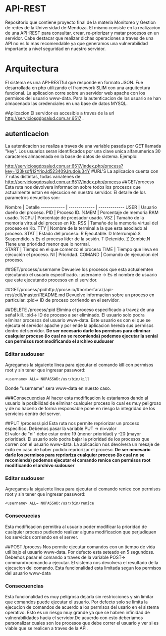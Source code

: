 # API-REST
Repositorio que contiene proyecto final de la materia Monitoreo y Gestion de redes de la Universidad de Mendoza.
El mismo consiste en la realizacion de una API-REST para consultar, crear, re-priorizar y matar procesos en un servidor. Cabe destacar que realizar dichas operaciones a traves de una API no es lo mas recomendable ya que generamos una vulnerabilidad importante a nivel seguridad en nuestro servidor.

# Arquitectura
El sistema es una API-RESTful que responde en formato JSON. Fue desarrollada en php utilizando el framework SLIM con una arquitectura funcional. La aplicacion corre sobre un servidor web apache con los permisos del usuario www-data.
Para la autenticacion de los usuario se han almacenado las credenciales en una base de datos MYSQL.

#Aplicacion
El servidor es accesible a traves de la url http://serviciosgdpsalud.com.ar:6517 .
## autenticacion
La autenticacion se realiza a traves de una variable pasada por GET llamada "key". Los usuarios seran identificados por una clave unica alfanumerica 30 caracteres almacenada en la base de datos de sistema. Ejemplo:

http://serviciosgdpsalud.com.ar:6517/index.php/process?key=123ksdfj12YripJd523409Jrudoiu34Y
#URL'S
La aplicacion cuenta con 7 rutas distintas, todas variatenes de http://serviciosgdpsalud.com.ar:6517/index.php/process
##GET/process
Esta ruta nos devolvera informacion sobre todos los procesos que actualmente estan en ejecucion en nuestro servidor.
El detalle de los parametros devueltos son:

Nombre | Detalle
------------ | ------------- | -------------
USER | Usuario dueño del proceso.
PID | Proceso ID.
%MEM | Porcentaje de memoria RAM usado.
%CPU | Porcentaje de prcesador usado.
VSZ | Tamaño de la memoria virtual del proceso en Kb.
RSS | Tamaño de la memoria virtual del proceso en Kb.
TTY | Nombre de la terminal a la que esta asociado al proceso.
STAT | Estado del proceso: R Ejecutable. D Interrumpió.S Suspendido. s Es el proceso líder de la sesión. T Detenido. Z Zombie.N	Tiene una prioridad menor que lo normal.  
START | Tiempo en el que comenzo el proceso
TIME | Tiempo que lleva en ejecución el proceso.
NI | Prioridad.
COMAND | Comando de ejecucion del proceso.

##GET/process/:username
Devuelve los procesos que esta actualemten ejecutando el usuario especificado.
:username ->  Es el nombre de usuario que este ejecutando procesos en el servidor.

##GET/process/:pidhttp://prose.io/#norberfaraz/api-rest/edit/master/README.md
Devuelve informacion sobre un proceso en particular.
:pid-> ID de proceso corriendo en el servidor.

##DELETE /process/:pid
Elimina el proceso especificado a travez de una señal kill.
:pid-> ID de proceso a ser eliminado. 
El usuario solo podra eliminar procesos del usuario www-data. 
Este usuario es con el que se ejecuta el servidor apache y por ende la aplicacion hereda sus permisos dentro del servidor.
**De ser necesario darle los permisos para eliminar cualquier proceso (lo cual no se recomienda) podemos ejecutar la senial con permisos root modificando el archivo sudouser**
### Editar sudouser
Agregamos la siguiente linea para ejecutar el comando kill con permisos root y sin tener que ingresar password:
```
<username> ALL= NOPASSWD:/usr/bin/kill

```
Donde "username" sera www-data en nuesto caso. 

###Consecuencias
Al hacer esta modificacion le estariamos dando al usuario la posibilidad de eliminar cualquier proceso lo cual es muy peligroso y de no hacerlo de forma responsable pone en riesgo la integridad de los servicios dentro del server.

##PUT /process/:pid
Esta ruta nos permite repriorizar un proceso especifico. Debemos pasar la variable PUT -> ni=valor    
El valor de "ni" debe estar entre 19 (menor prioridad) y -20 (mayor prioridad). El usuario solo podra bajar la prioridad de los procesos que corren con el usuario www-data.
La aplicacion nos devolvera un mesaje de exito en caso de haber podido repriorizar el proceso.
**De ser necesario darle los permisos para reprioriza cualquier proceso (lo cual no se recomienda) podemos ejecutar el comando renice con permisos root modificando el archivo sudouser**
### Editar sudouser
Agregamos la siguiente linea para ejecutar el comando renice con permisos root y sin tener que ingresar password:

```
<username> ALL= NOPASSWD:/usr/bin/renice

```
### Consecuecias
Esta modificacion permitira al usuario poder modificar la prioridad de cualquier proceso pudiendo realizar alguna modificacion que perjudiquen los servicios corriendo en el server.

##POST /process
Nos permite ejecutar comandos con un tiempo de vida util bajo el usuario www-data. Por defecto esta seteado en 5 segundoss. Debemos pasar el comando a traves de la variable POST-> command=comando a ejecutar.
El sistema nos devolvera el resultado de la ejecucion del comando.
Esta funcionalidad esta limitada segun los permisos del usuario www-data

### Consecuencias
Esta funcionalidad es muy peligrosa dejarla sin restricciones y sin limitar que comandos puede ejecutar el usuario. Por defecto solo se limita la ejecucion de comandos de acuerdo a los permisos del usario en el sistema operativo. Esto es un riesgo muy grande ya que se habren infinidad de vulnerabilidades hacia el servidor.De acuerdo con esto deberiamos personalizar cuales son los procesos que debe correr el usuario y ver si es viable que se realicen a traves de la API.













